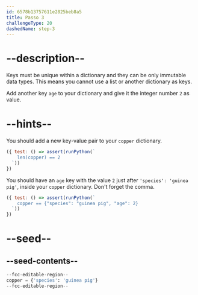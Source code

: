 ```yaml
---
id: 6578b13757611e2825beb8a5
title: Passo 3
challengeType: 20
dashedName: step-3
---
```


# --description--

Keys must be unique within a dictionary and they can be only immutable data types. This means you cannot use a list or another dictionary as keys.

Add another key `age` to your dictionary and give it the integer number `2` as value.

# --hints--

You should add a new key-value pair to your `copper` dictionary.

```js
({ test: () => assert(runPython(`
    len(copper) == 2
  `))
})
```

You should have an `age` key with the value `2` just after `'species': 'guinea pig'`, inside your `copper` dictionary. Don't forget the comma.

```js
({ test: () => assert(runPython(`
    copper == {"species": "guinea pig", "age": 2}
  `))
})
```

# --seed--

## --seed-contents--

```py
--fcc-editable-region--
copper = {'species': 'guinea pig'}
--fcc-editable-region--
```
